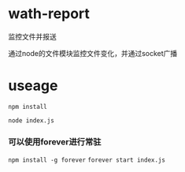 # wath-report

监控文件并报送

通过node的文件模块监控文件变化，并通过socket广播

# useage

` npm install `

` node index.js `
### 可以使用forever进行常驻
` npm install -g forever `
` forever start index.js `
